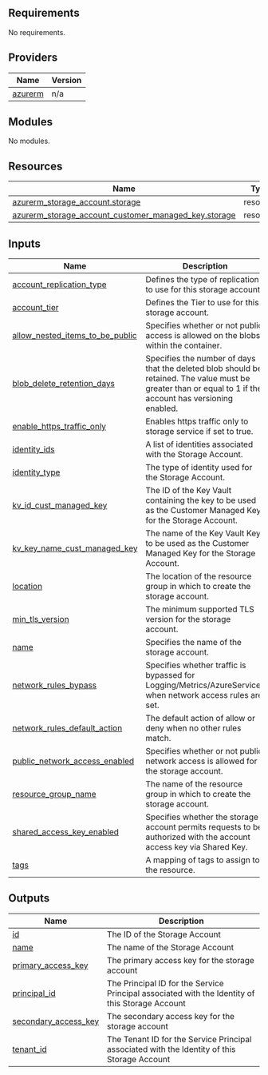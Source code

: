 <!-- BEGIN_TF_DOCS -->
## Requirements

No requirements.

## Providers

| Name | Version |
|------|---------|
| <a name="provider_azurerm"></a> [azurerm](#provider\_azurerm) | n/a |

## Modules

No modules.

## Resources

| Name | Type |
|------|------|
| [azurerm_storage_account.storage](https://registry.terraform.io/providers/hashicorp/azurerm/latest/docs/resources/storage_account) | resource |
| [azurerm_storage_account_customer_managed_key.storage](https://registry.terraform.io/providers/hashicorp/azurerm/latest/docs/resources/storage_account_customer_managed_key) | resource |

## Inputs

| Name | Description | Type | Default | Required |
|------|-------------|------|---------|:--------:|
| <a name="input_account_replication_type"></a> [account\_replication\_type](#input\_account\_replication\_type) | Defines the type of replication to use for this storage account. | `string` | `"GRS"` | no |
| <a name="input_account_tier"></a> [account\_tier](#input\_account\_tier) | Defines the Tier to use for this storage account. | `string` | `"Standard"` | no |
| <a name="input_allow_nested_items_to_be_public"></a> [allow\_nested\_items\_to\_be\_public](#input\_allow\_nested\_items\_to\_be\_public) | Specifies whether or not public access is allowed on the blobs within the container. | `bool` | `false` | no |
| <a name="input_blob_delete_retention_days"></a> [blob\_delete\_retention\_days](#input\_blob\_delete\_retention\_days) | Specifies the number of days that the deleted blob should be retained. The value must be greater than or equal to 1 if the account has versioning enabled. | `number` | `7` | no |
| <a name="input_enable_https_traffic_only"></a> [enable\_https\_traffic\_only](#input\_enable\_https\_traffic\_only) | Enables https traffic only to storage service if set to true. | `bool` | `true` | no |
| <a name="input_identity_ids"></a> [identity\_ids](#input\_identity\_ids) | A list of identities associated with the Storage Account. | `list(string)` | `[]` | no |
| <a name="input_identity_type"></a> [identity\_type](#input\_identity\_type) | The type of identity used for the Storage Account. | `string` | `"SystemAssigned"` | no |
| <a name="input_kv_id_cust_managed_key"></a> [kv\_id\_cust\_managed\_key](#input\_kv\_id\_cust\_managed\_key) | The ID of the Key Vault containing the key to be used as the Customer Managed Key for the Storage Account. | `string` | n/a | yes |
| <a name="input_kv_key_name_cust_managed_key"></a> [kv\_key\_name\_cust\_managed\_key](#input\_kv\_key\_name\_cust\_managed\_key) | The name of the Key Vault Key to be used as the Customer Managed Key for the Storage Account. | `string` | n/a | yes |
| <a name="input_location"></a> [location](#input\_location) | The location of the resource group in which to create the storage account. | `string` | n/a | yes |
| <a name="input_min_tls_version"></a> [min\_tls\_version](#input\_min\_tls\_version) | The minimum supported TLS version for the storage account. | `string` | `"TLS1_2"` | no |
| <a name="input_name"></a> [name](#input\_name) | Specifies the name of the storage account. | `string` | n/a | yes |
| <a name="input_network_rules_bypass"></a> [network\_rules\_bypass](#input\_network\_rules\_bypass) | Specifies whether traffic is bypassed for Logging/Metrics/AzureServices when network access rules are set. | `list(string)` | <pre>[<br>  "AzureServices"<br>]</pre> | no |
| <a name="input_network_rules_default_action"></a> [network\_rules\_default\_action](#input\_network\_rules\_default\_action) | The default action of allow or deny when no other rules match. | `string` | `"Deny"` | no |
| <a name="input_public_network_access_enabled"></a> [public\_network\_access\_enabled](#input\_public\_network\_access\_enabled) | Specifies whether or not public network access is allowed for the storage account. | `bool` | `false` | no |
| <a name="input_resource_group_name"></a> [resource\_group\_name](#input\_resource\_group\_name) | The name of the resource group in which to create the storage account. | `string` | n/a | yes |
| <a name="input_shared_access_key_enabled"></a> [shared\_access\_key\_enabled](#input\_shared\_access\_key\_enabled) | Specifies whether the storage account permits requests to be authorized with the account access key via Shared Key. | `bool` | `false` | no |
| <a name="input_tags"></a> [tags](#input\_tags) | A mapping of tags to assign to the resource. | `map(string)` | `{}` | no |

## Outputs

| Name | Description |
|------|-------------|
| <a name="output_id"></a> [id](#output\_id) | The ID of the Storage Account |
| <a name="output_name"></a> [name](#output\_name) | The name of the Storage Account |
| <a name="output_primary_access_key"></a> [primary\_access\_key](#output\_primary\_access\_key) | The primary access key for the storage account |
| <a name="output_principal_id"></a> [principal\_id](#output\_principal\_id) | The Principal ID for the Service Principal associated with the Identity of this Storage Account |
| <a name="output_secondary_access_key"></a> [secondary\_access\_key](#output\_secondary\_access\_key) | The secondary access key for the storage account |
| <a name="output_tenant_id"></a> [tenant\_id](#output\_tenant\_id) | The Tenant ID for the Service Principal associated with the Identity of this Storage Account |
<!-- END_TF_DOCS -->